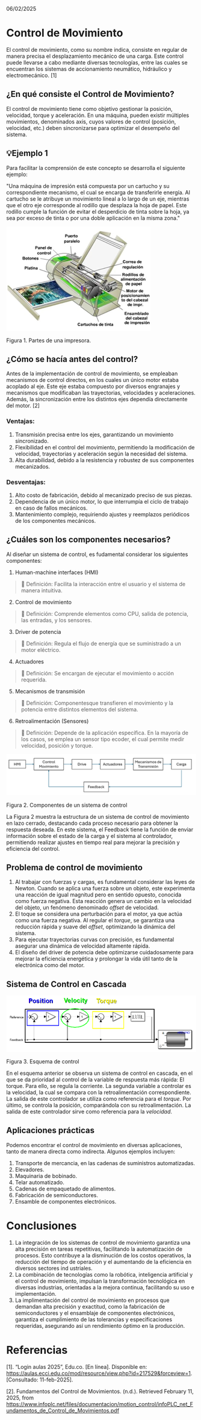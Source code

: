 06/02/2025

# Control de Movimiento
El control de movimiento, como su nombre indica, consiste en regular de manera precisa el desplazamiento mecánico de una carga. Este control puede llevarse a cabo mediante diversas tecnologías, entre las cuales se encuentran los sistemas de accionamiento neumático, hidráulico y electromecánico. [1] 

## ¿En qué consiste el Control de Movimiento?
El control de movimiento tiene como objetivo gestionar la posición, velocidad, torque y aceleración. En una máquina, pueden existir múltiples movimientos, denominados axis, cuyos valores de control (posición, velocidad, etc.) deben sincronizarse para optimizar el desempeño del sistema.


## 💡Ejemplo 1

Para facilitar la comprensión de este concepto se desarrolla el siguiente ejemplo:

"Una máquina de impresión está compuesta por un cartucho y su correspondiente mecanismo, el cual se encarga de transferirle energía. Al cartucho se le atribuye un movimiento lineal a lo largo de un eje, mientras que el otro eje corresponde al rodillo que desplaza la hoja de papel. Este rodillo cumple la función de evitar el desperdicio de tinta sobre la hoja, ya sea por exceso de tinta o por una doble aplicación en la misma zona."

![Figura de prueba](Imp_Par.png)

Figura 1. Partes de una impresora.


## ¿Cómo se hacía antes del control?

Antes de la implementación de control de movimiento, se empleaban mecanismos de control directos, en los cuales un único motor estaba acoplado al eje. Este eje estaba compuesto por diversos engranajes y mecanismos que modificaban las trayectorias, velocidades y aceleraciones. Además, la sincronización entre los distintos ejes dependía directamente del motor. [2]

### Ventajas:
1. Transmisión precisa entre los ejes, garantizando un movimiento sincronizado.
2. Flexibilidad en el control del movimiento, permitiendo la modificación de velocidad, trayectorias y aceleración según la necesidad del sistema.
4. Alta durabilidad, debido a la resistencia y robustez de sus componentes mecanizados.

### Desventajas:
1. Alto costo de fabricación, debido al mecanizado preciso de sus piezas.
2. Dependencia de un único motor, lo que interrumpía el ciclo de trabajo en caso de fallos mecánicos.
3. Mantenimiento complejo, requiriendo ajustes y reemplazos periódicos de los componentes mecánicos.


## ¿Cuáles son los componentes necesarios?
Al diseñar un sistema de control, es fudamental considerar los siguientes componentes:

1. Human-machine interfaces (HMI)
>🔑 Definición: Facilita la interacción entre el usuario y el sistema de manera intuitiva.

2. Control de movimiento
>🔑 Definición: Comprende elementos como CPU, salida de potencia, las entradas, y los sensores.

3.  Driver de potencia
>🔑 Definición: Regula el flujo de energía que se suministrado a un motor eléctrico.

4. Actuadores
>🔑 Definición: Se encargan de ejecutar el movimiento o acción requerida.

5. Mecanismos de transmisión
>🔑 Definición: Componentesque transfieren el movimiento y la potencia entre distintos elementos del sistema.

6. Retroalimentación (Sensores)
>🔑 Definición: Depende de la aplicación específica. En la mayoría de los casos, se emplea un sensor tipo ecoder, el cual permite medir velocidad, posición y torque.


![Figura de prueba](Componentes.png)

Figura 2. Componentes de un sistema de control


La Figura 2 muestra la estructura de un sistema de control de movimiento en lazo cerrado, destacando cada proceso necesario para obtener la respuesta deseada. En este sistema, el Feedback tiene la función de enviar información sobre el estado de la carga y el sistema al controlador, permitiendo realizar ajustes en tiempo real para mejorar la precisión y eficiencia del control.

## Problema de control de movimiento
1. Al trabajar con fuerzas y cargas, es fundamental considerar las leyes de Newton. Cuando se aplica una fuerza sobre un objeto, este experimenta una reacción de igual magnitud pero en sentido opuesto, conocida como fuerza negativa. Esta reacción genera un cambio en la velocidad del objeto, un fenómeno denominado *offset* de velocidad.
2. El toque se considera una perturbación para el motor, ya que actúa como una fuerza negativa. Al regular el *torque*, se garantiza una reducción rápida y suave del *offset*, optimizando la dinámica del sistema.
3. Para ejecutar trayectorias curvas con precisión, es fundamental asegurar una dinámica de velocidad altamente rápida.
4. El diseño del driver de potencia debe optimizarse cuidadosamente para mejorar la eficiencia energética y prolongar la vida útil tanto de la electrónica como del motor.


## Sistema de Control en Cascada

![Figura de prueba](Cascada_Esquema.png)

Figura 3. Esquema de control

En el esquema anterior se observa un sistema de control en cascada, en el que se da prioridad al control de la variable de respuesta más rápida: El torque. Para ello, se regula la corriente. La segunda variable a controlar es la velocidad, la cual se compara con la retroalimentación correspondiente. La salida de este controlador se utiliza como referencia para el *torque*. Por último, se controla la posición, comparándola con su retroalimentación. La salida de este controlador sirve como referencia para la *velocidad*.


## Aplicaciones prácticas
Podemos encontrar el control de movimiento en diversas aplicaciones, tanto de manera directa como indirecta. Algunos ejemplos incluyen:
1. Transporte de mercancia, en las cadenas de suministros automatizadas.
2. Elevadores.
3. Maquinaria de bobinado.
4. Telar automatizado.
5. Cadenas de empaquetado de alimentos.
6. Fabricación de semiconductores.
7. Ensamble de componentes electrónicos.


# Conclusiones
1. La integración de los sistemas de control de movimiento garantiza una alta precisión en tareas repetitivas, facilitando la automatización de procesos. Esto contribuye a la disminución de los costos operativos, la reducción del tiempo de operación y el aumentando de la eficiencia en diversos sectores ind       ustriales.
2. La combinación de tecnologías como la robótica, inteligencia artificial y el control de movimiento, impulsan la transformación tecnológica en diversas industrias, orientadas a la mejora continua, facilitando su uso e implementación.
3. La implimentación del control de movimiento en procesos que demandan alta precisión y exactitud, como la fabricación de semiconductores y el ensamblaje de componentes electrónicos, garantiza el cumplimiento de las tolerancias y especificaciones requeridas, asegurando así un rendimiento óptimo en la producción. 


# Referencias

[1].	“Login aulas 2025”, Edu.co. [En línea]. Disponible en: https://aulas.ecci.edu.co/mod/resource/view.php?id=217529&forceview=1. [Consultado: 11-feb-2025].

[2]. Fundamentos del Control de Movimientos. (n.d.). Retrieved February 11, 2025, from https://www.infoplc.net/files/documentacion/motion_control/infoPLC_net_Fundamentos_de_Control_de_Movimientos.pdf

‌
